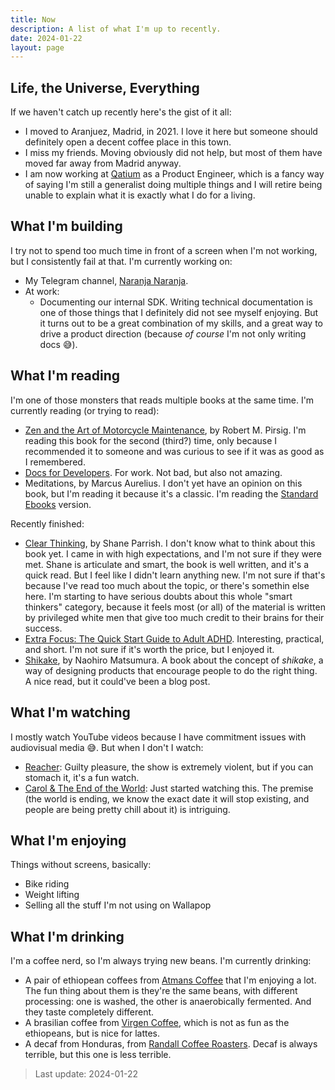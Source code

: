 ```yaml
---
title: Now
description: A list of what I'm up to recently.
date: 2024-01-22
layout: page
---
```


## Life, the Universe, Everything

If we haven't catch up recently here's the gist of it all:

- I moved to Aranjuez, Madrid, in 2021. I love it here but someone should definitely open a decent coffee place in this town.
- I miss my friends. Moving obviously did not help, but most of them have moved far away from Madrid anyway.
- I am now working at [Qatium](https://qatium.com) as a Product Engineer, which is a fancy way of saying I'm still a generalist doing multiple things and I will retire being unable to explain what it is exactly what I do for a living.

## What I'm building

I try not to spend too much time in front of a screen when I'm not working, but I consistently fail at that. I'm currently working on:

- My Telegram channel, [Naranja Naranja](https://t.me/naranjanaranja).
- At work:
    - Documenting our internal SDK. Writing technical documentation is one of those things that I definitely did not see myself enjoying. But it turns out to be a great combination of my skills, and a great way to drive a product direction (because *of course* I'm not only writing docs 😅).

## What I'm reading

I'm one of those monsters that reads multiple books at the same time. I'm currently reading (or trying to read):

- [Zen and the Art of Motorcycle Maintenance](https://en.wikipedia.org/wiki/Zen_and_the_Art_of_Motorcycle_Maintenance), by Robert M. Pirsig. I'm reading this book for the second (third?) time, only because I recommended it to someone and was curious to see if it was as good as I remembered.
- [Docs for Developers](https://docsfordevelopers.com). For work. Not bad, but also not amazing.
- Meditations, by Marcus Aurelius. I don't yet have an opinion on this book, but I'm reading it because it's a classic. I'm reading the [Standard Ebooks](https://standardebooks.org/) version.

Recently finished:

- [Clear Thinking](https://fs.blog/clear/), by Shane Parrish. I don't know what to think about this book yet. I came in with high expectations, and I'm not sure if they were met. Shane is articulate and smart, the book is well written, and it's a quick read. But I feel like I didn't learn anything new. I'm not sure if that's because I've read too much about the topic, or there's somethin else here. I'm starting to have serious doubts about this whole "smart thinkers" category, because it feels most (or all) of the material is written by privileged white men that give too much credit to their brains for their success.
- [Extra Focus: The Quick Start Guide to Adult ADHD](https://www.extrafocusbook.com). Interesting, practical, and short. I'm not sure if it's worth the price, but I enjoyed it.
- [Shikake](https://mitpressbookstore.mit.edu/book/9781631497810), by Naohiro Matsumura. A book about the concept of _shikake_, a way of designing products that encourage people to do the right thing. A nice read, but it could've been a blog post.

## What I'm watching

I mostly watch YouTube videos because I have commitment issues with audiovisual media 😅. But when I don't I watch:

- [Reacher](https://www.imdb.com/title/tt9288030/): Guilty pleasure, the show is extremely violent, but if you can stomach it, it's a fun watch.
- [Carol & The End of the World](https://www.netflix.com/title/81044590): Just started watching this. The premise (the world is ending, we know the exact date it will stop existing, and people are being pretty chill about it) is intriguing.

## What I'm enjoying

Things without screens, basically:

- Bike riding
- Weight lifting
- Selling all the stuff I'm not using on Wallapop

## What I'm drinking

I'm a coffee nerd, so I'm always trying new beans. I'm currently drinking:

- A pair of ethiopean coffees from [Atmans Coffee](https://www.atmanscoffee.com) that I'm enjoying a lot. The fun thing about them is they're the same beans, with different processing: one is washed, the other is anaerobically fermented. And they taste completely different.
- A brasilian coffee from [Virgen Coffee](https://virgen.coffee), which is not as fun as the ethiopeans, but is nice for lattes.
- A decaf from Honduras, from [Randall Coffee Roasters](https://randallcoffee.com). Decaf is always terrible, but this one is less terrible.

> Last update: 2024-01-22
